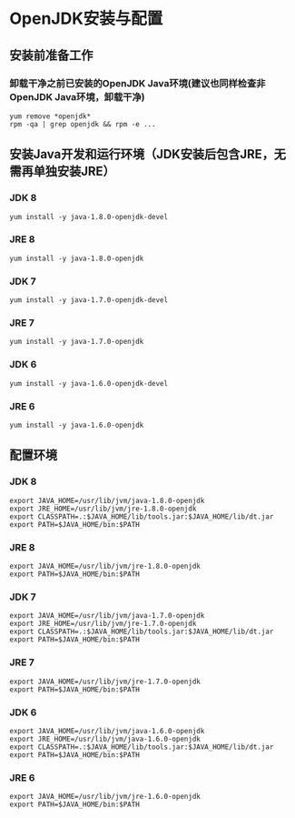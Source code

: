 
# OpenJDK安装与配置

## 安装前准备工作

### 卸载干净之前已安装的OpenJDK Java环境(建议也同样检查非OpenJDK Java环境，卸载干净)
	yum remove *openjdk*
	rpm -qa | grep openjdk && rpm -e ...

## 安装Java开发和运行环境（JDK安装后包含JRE，无需再单独安装JRE）

### JDK 8
	yum install -y java-1.8.0-openjdk-devel

### JRE 8
	yum install -y java-1.8.0-openjdk

### JDK 7
	yum install -y java-1.7.0-openjdk-devel

### JRE 7
	yum install -y java-1.7.0-openjdk

### JDK 6
	yum install -y java-1.6.0-openjdk-devel

### JRE 6
	yum install -y java-1.6.0-openjdk

## 配置环境

### JDK 8
	export JAVA_HOME=/usr/lib/jvm/java-1.8.0-openjdk
	export JRE_HOME=/usr/lib/jvm/jre-1.8.0-openjdk
	export CLASSPATH=.:$JAVA_HOME/lib/tools.jar:$JAVA_HOME/lib/dt.jar
	export PATH=$JAVA_HOME/bin:$PATH

### JRE 8
	export JAVA_HOME=/usr/lib/jvm/jre-1.8.0-openjdk
	export PATH=$JAVA_HOME/bin:$PATH

### JDK 7
	export JAVA_HOME=/usr/lib/jvm/java-1.7.0-openjdk
	export JRE_HOME=/usr/lib/jvm/jre-1.7.0-openjdk
	export CLASSPATH=.:$JAVA_HOME/lib/tools.jar:$JAVA_HOME/lib/dt.jar
	export PATH=$JAVA_HOME/bin:$PATH

### JRE 7
	export JAVA_HOME=/usr/lib/jvm/jre-1.7.0-openjdk
	export PATH=$JAVA_HOME/bin:$PATH

### JDK 6
	export JAVA_HOME=/usr/lib/jvm/java-1.6.0-openjdk
	export JRE_HOME=/usr/lib/jvm/java-1.6.0-openjdk
	export CLASSPATH=.:$JAVA_HOME/lib/tools.jar:$JAVA_HOME/lib/dt.jar
	export PATH=$JAVA_HOME/bin:$PATH

### JRE 6
	export JAVA_HOME=/usr/lib/jvm/jre-1.6.0-openjdk
	export PATH=$JAVA_HOME/bin:$PATH

